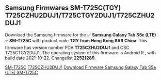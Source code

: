 <h2>Samsung Firmwares SM-T725C(TGY) T725CZHU2DUJ1/T725CTGY2DUJ1/T725CZHU2DUJ1</h2>
Download the Samsung firmware for the ✅ <strong>Samsung Galaxy Tab S5e (LTE) </strong> ⭐ <strong>SM-T725C</strong> with product code <strong>TGY</strong> <strong> from Hong Kong SAR China</strong>. This firmware has version number PDA <strong>T725CZHU2DUJ1</strong> and CSC T725CTGY2DUJ1. The operating system of this firmware is Android R , with build date 2021-10-22. Changelist <strong>22521289</strong>.


[SM-T725C](https://samfirm.shop/samsung/model/SM-T725C)
[T725CZHU2DUJ1](https://samfirm.shop/samsung/pda/T725CZHU2DUJ1)
[Download Firmware Samsung Galaxy Tab S5e (LTE) SM-T725C](https://samfirm.shop/samsung/firmware/467463)
